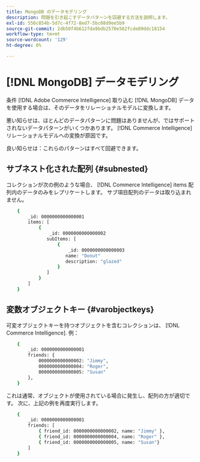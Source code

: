 ```yaml
---
title: MongoDB のデータモデリング
description: 問題を引き起こすデータパターンを回避する方法を説明します。
exl-id: 556c854b-5d7c-4f72-8ed7-5bc08d9ee5b9
source-git-commit: 2db58f4b612fda9bdb2570e582fcde89ddc18154
workflow-type: tm+mt
source-wordcount: '129'
ht-degree: 0%

---
```


# [!DNL MongoDB] データモデリング

条件 [!DNL Adobe Commerce Intelligence] 取り込む [!DNL MongoDB] データを使用する場合は、そのデータをリレーショナルモデルに変換します。

悪い知らせは、ほとんどのデータパターンに問題はありませんが、ではサポートされないデータパターンがいくつかあります。 [!DNL Commerce Intelligence]リレーショナルモデルへの変換が原因です。

良い知らせは：これらのパターンはすべて回避できます。

## サブネスト化された配列 {#subnested}

コレクションが次の例のような場合、 [!DNL Commerce Intelligence] items 配列内のデータのみをレプリケートします。 サブ項目配列のデータは取り込まれません。

```bash
    {
        _id: 0000000000000001
        items: [
            {
                _id: 0000000000000002
               subItems: [
                   {
                       _id: 0000000000000003
                      name: "Donut"
                      description: "glazed"
                   }
               ]
            }
        ]
    }
```

## 変数オブジェクトキー {#varobjectkeys}

可変オブジェクトキーを持つオブジェクトを含むコレクションは、 [!DNL Commerce Intelligence]. 例：

```bash
    {
        _id: 0000000000000001
        friends: {
            0000000000000002: "Jimmy",
            0000000000000004: "Roger",
            0000000000000005: "Susan"
        },
    }
```

これは通常、オブジェクトが使用されている場合に発生し、配列の方が適切です。 次に、上記の例を再度実行します。

```bash
    {
        _id: 0000000000000001
        friends: [
            { friend_id: 0000000000000002, name: "Jimmy" },
            { friend_id: 0000000000000004, name: "Roger" },
            { friend_id: 0000000000000005, name: "Susan"}
        ]
    }
```
